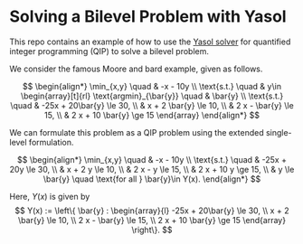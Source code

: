 # Solving a Bilevel Problem with Yasol

This repo contains an example of how to use the [Yasol solver](https://tm-vm-2.wiwi.uni-siegen.de/about-yasol.html) for
quantified integer programming (QIP) to solve a bilevel problem.

We consider the famous Moore and bard example, given as follows.

$$
\begin{align*}
\min_{x,y} \quad & -x - 10y \\
\text{s.t.} \quad & y\in
\begin{array}[t]{rl}
\text{argmin}_{\bar{y}} \quad & \bar{y} \\
\text{s.t.} \quad & -25x + 20\bar{y} \le 30, \\
& x + 2 \bar{y} \le 10, \\
& 2 x - \bar{y} \le 15, \\
& 2 x + 10 \bar{y} \ge 15
\end{array}
\end{align*}
$$

We can formulate this problem as a QIP problem using the extended single-level formulation. 

$$
\begin{align*}
\min_{x,y} \quad & -x - 10y \\
\text{s.t.} \quad & -25x + 20y \le 30, \\
& x + 2 y \le 10, \\
& 2 x - y \le 15, \\
& 2 x + 10 y \ge 15, \\
& y \le \bar{y} \quad \text{for all } \bar{y}\in Y(x).
\end{align*}
$$

Here, $Y(x)$ is given by 
$$
Y(x) := \left\{
\bar{y} :
\begin{array}{l}
-25x + 20\bar{y} \le 30, \\
x + 2 \bar{y} \le 10, \\
2 x - \bar{y} \le 15, \\
2 x + 10 \bar{y} \ge 15
\end{array}
\right\}.
$$